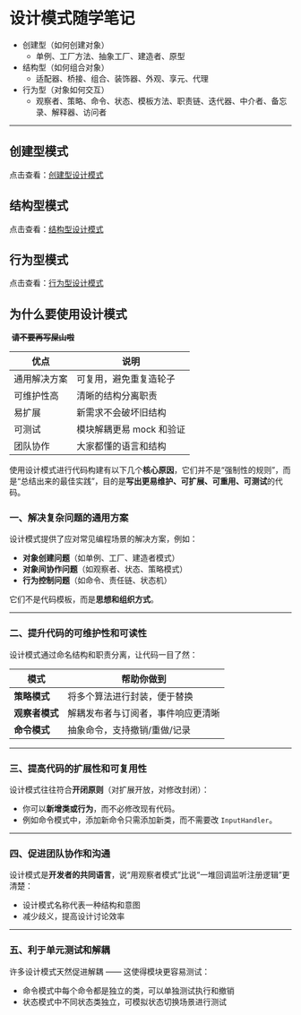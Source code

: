 # **设计模式随学笔记**

- 创建型（如何创建对象）
  - 单例、工厂方法、抽象工厂、建造者、原型
- 结构型（如何组合对象）
  - 适配器、桥接、组合、装饰器、外观、享元、代理
- 行为型（对象如何交互）
  - 观察者、策略、命令、状态、模板方法、职责链、迭代器、中介者、备忘录、解释器、访问者

---



## 创建型模式
点击查看：[创建型设计模式](./creationalPatterns.md)


## 结构型模式
点击查看：[结构型设计模式](./structuralPatterns.md)

## 行为型模式
点击查看：[行为型设计模式](./behavioralPatterns.md)

## 为什么要使用设计模式

​	**~~请不要再写屎山啦~~**


| 优点         | 说明                     |
| ------------ | ------------------------ |
| 通用解决方案 | 可复用，避免重复造轮子   |
| 可维护性高   | 清晰的结构分离职责       |
| 易扩展       | 新需求不会破坏旧结构     |
| 可测试       | 模块解耦更易 mock 和验证 |
| 团队协作     | 大家都懂的语言和结构     |

使用设计模式进行代码构建有以下几个**核心原因**，它们并不是“强制性的规则”，而是“总结出来的最佳实践”，目的是**写出更易维护、可扩展、可重用、可测试**的代码。

### 一、**解决复杂问题的通用方案**

设计模式提供了应对常见编程场景的解决方案，例如：

- **对象创建问题**（如单例、工厂、建造者模式）
- **对象间协作问题**（如观察者、状态、策略模式）
- **行为控制问题**（如命令、责任链、状态机）

它们不是代码模板，而是**思想和组织方式**。

------

### 二、**提升代码的可维护性和可读性**

设计模式通过命名结构和职责分离，让代码一目了然：

| 模式           | 帮助你做到                         |
| -------------- | ---------------------------------- |
| **策略模式**   | 将多个算法进行封装，便于替换       |
| **观察者模式** | 解耦发布者与订阅者，事件响应更清晰 |
| **命令模式**   | 抽象命令，支持撤销/重做/记录       |



------

### 三、**提高代码的扩展性和可复用性**

设计模式往往符合**开闭原则**（对扩展开放，对修改封闭）：

- 你可以**新增类或行为**，而不必修改现有代码。
- 例如命令模式中，添加新命令只需添加新类，而不需要改 `InputHandler`。

------

###  四、**促进团队协作和沟通**

设计模式是**开发者的共同语言**，说“用观察者模式”比说“一堆回调监听注册逻辑”更清楚：

- 设计模式名称代表一种结构和意图
- 减少歧义，提高设计讨论效率

------

###  五、**利于单元测试和解耦**

许多设计模式天然促进解耦 —— 这使得模块更容易测试：

- 命令模式中每个命令都是独立的类，可以单独测试执行和撤销
- 状态模式中不同状态类独立，可模拟状态切换场景进行测试
